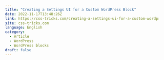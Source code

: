 ```yaml
---
title: "Creating a Settings UI for a Custom WordPress Block"
date: 2022-11-17T13:48:26Z
link: https://css-tricks.com/creating-a-settings-ui-for-a-custom-wordpress-block/?utm_medium=RSS&utm_source=news.12bit.vn
site: css-tricks.com
language: English
category:
  - Article
  - WordPress
  - WordPress blocks
draft: false
---
```

